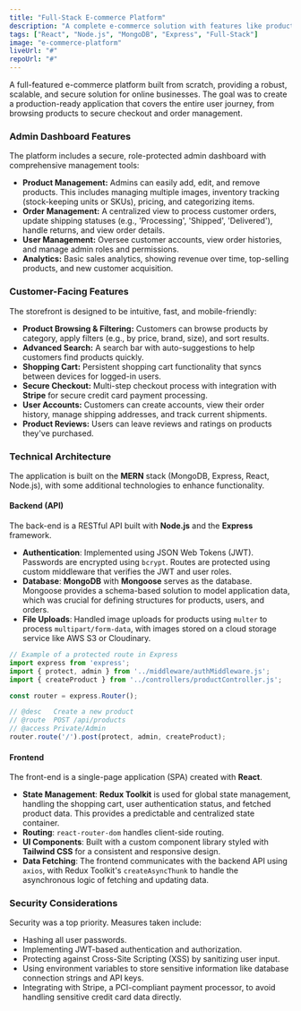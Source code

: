 ```yaml
---
title: "Full-Stack E-commerce Platform"
description: "A complete e-commerce solution with features like product management, shopping cart, and payment integration, using a MERN stack."
tags: ["React", "Node.js", "MongoDB", "Express", "Full-Stack"]
image: "e-commerce-platform"
liveUrl: "#"
repoUrl: "#"
---
```


A full-featured e-commerce platform built from scratch, providing a robust, scalable, and secure solution for online businesses. The goal was to create a production-ready application that covers the entire user journey, from browsing products to secure checkout and order management.

### Admin Dashboard Features

The platform includes a secure, role-protected admin dashboard with comprehensive management tools:

*   **Product Management:** Admins can easily add, edit, and remove products. This includes managing multiple images, inventory tracking (stock-keeping units or SKUs), pricing, and categorizing items.
*   **Order Management:** A centralized view to process customer orders, update shipping statuses (e.g., 'Processing', 'Shipped', 'Delivered'), handle returns, and view order details.
*   **User Management:** Oversee customer accounts, view order histories, and manage admin roles and permissions.
*   **Analytics:** Basic sales analytics, showing revenue over time, top-selling products, and new customer acquisition.

### Customer-Facing Features

The storefront is designed to be intuitive, fast, and mobile-friendly:

*   **Product Browsing & Filtering:** Customers can browse products by category, apply filters (e.g., by price, brand, size), and sort results.
*   **Advanced Search:** A search bar with auto-suggestions to help customers find products quickly.
*   **Shopping Cart:** Persistent shopping cart functionality that syncs between devices for logged-in users.
*   **Secure Checkout:** Multi-step checkout process with integration with **Stripe** for secure credit card payment processing.
*   **User Accounts:** Customers can create accounts, view their order history, manage shipping addresses, and track current shipments.
*   **Product Reviews:** Users can leave reviews and ratings on products they've purchased.

### Technical Architecture

The application is built on the **MERN** stack (MongoDB, Express, React, Node.js), with some additional technologies to enhance functionality.

#### Backend (API)
The back-end is a RESTful API built with **Node.js** and the **Express** framework.
- **Authentication**: Implemented using JSON Web Tokens (JWT). Passwords are encrypted using `bcrypt`. Routes are protected using custom middleware that verifies the JWT and user roles.
- **Database**: **MongoDB** with **Mongoose** serves as the database. Mongoose provides a schema-based solution to model application data, which was crucial for defining structures for products, users, and orders.
- **File Uploads**: Handled image uploads for products using `multer` to process `multipart/form-data`, with images stored on a cloud storage service like AWS S3 or Cloudinary.

```javascript
// Example of a protected route in Express
import express from 'express';
import { protect, admin } from '../middleware/authMiddleware.js';
import { createProduct } from '../controllers/productController.js';

const router = express.Router();

// @desc   Create a new product
// @route  POST /api/products
// @access Private/Admin
router.route('/').post(protect, admin, createProduct);
```

#### Frontend
The front-end is a single-page application (SPA) created with **React**.
- **State Management**: **Redux Toolkit** is used for global state management, handling the shopping cart, user authentication status, and fetched product data. This provides a predictable and centralized state container.
- **Routing**: `react-router-dom` handles client-side routing.
- **UI Components**: Built with a custom component library styled with **Tailwind CSS** for a consistent and responsive design.
- **Data Fetching**: The frontend communicates with the backend API using `axios`, with Redux Toolkit's `createAsyncThunk` to handle the asynchronous logic of fetching and updating data.

### Security Considerations

Security was a top priority. Measures taken include:
- Hashing all user passwords.
- Implementing JWT-based authentication and authorization.
- Protecting against Cross-Site Scripting (XSS) by sanitizing user input.
- Using environment variables to store sensitive information like database connection strings and API keys.
- Integrating with Stripe, a PCI-compliant payment processor, to avoid handling sensitive credit card data directly.
